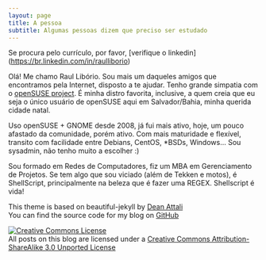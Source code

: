 ```yaml
---
layout: page
title: A pessoa
subtitle: Algumas pessoas dizem que preciso ser estudado
---
```


Se procura pelo currículo, por favor, [verifique o linkedin] (https://br.linkedin.com/in/raulliborio)


Olá! Me chamo Raul Libório. Sou mais um daqueles amigos que encontramos pela Internet, disposto a te ajudar.
Tenho grande simpatia com o <a title="openSUSE" href="http://www.openSUSE.org">openSUSE project</a>. É minha distro favorita, inclusive, a quem creia que eu seja o único usuário de openSUSE aqui em Salvador/Bahia, minha querida cidade natal.

Uso openSUSE + GNOME desde 2008, já fui mais ativo, hoje, um pouco afastado da comunidade, porém ativo. Com mais maturidade e flexível, transito com facilidade entre Debians, CentOS, *BSDs, Windows... Sou sysadmin, não tenho muito a escolher :)

Sou formado em Redes de Computadores, fiz um MBA em Gerenciamento de Projetos.
Se tem algo que sou viciado (além de Tekken e motos), é ShellScript, principalmente na beleza que é fazer uma REGEX. Shellscript é vida!


This theme is based on beautiful-jekyll by [Dean Attali](http://deanattali.com/beautiful-jekyll/)  
You can find the source code for my blog on [GitHub](https://github.com/sysrich/rootco.de-web)

[![Creative Commons License](https://i.creativecommons.org/l/by-sa/3.0/88x31.png)](http://creativecommons.org/licenses/by-sa/3.0/)  
All posts on this blog are licensed under a [Creative Commons Attribution-ShareAlike 3.0 Unported License](http://creativecommons.org/licenses/by-sa/3.0/)
